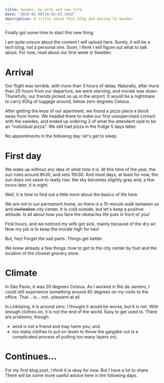 ```yaml
---
title: Sweden, my wife and new life
date: "2019-01-06T19:56:03.284Z"
description: A little about this blog and moving to Sweden
---
```


Finally got some time to start this new thing.

I am quite unsure about the content I will upload here. Surely, it will be a tech blog, not a personal one. Soon, I think I will figure out what to talk about. For now, read about our first week in Sweden.

# Arrival

Our flight was terrible, with more than 3 hours of delay. Naturally, after more than 20 hours from our departure, we were starving, and morale was down. Thankfully, our friends picked us up in the airport. It would be a nightmare to carry 92kg of luggage around, below zero degrees Celsius.

After getting the keys of our apartment, we found a pizza place a block away from home. We headed there to make our first unsupervised contact with the swedes, and ended up ordering 3 of what the attendent said to be an "individual pizza". We still had pizza in the fridge 5 days latter. 

No appointments in the following day: let's get to sleep.

# First day

We wake up without any idea of what time it is. At this time of the year, the sun rises around 8h30, and sets 15h30. And most days, at least for now, the sun does not seem to really rise: the sky becomes slightly gray and, a few hours later, it is night.

Well, it is time to find out a little more about the basics of life here.

We are not in our permanent home, so there is a 15-minute walk between us and ~~civilization~~ city center. It is cold outside, but let's keep a positive attitude. Is all about how you face the obstacles life puts in front of you!

First hours, and we noticed my wife got sick, mainly because of the dry air. Now my job is to keep the morale high for two!

But, hey! Forget the sad parts. Things get better.

We knew already a few things: how to get to the city center by foot and the location of the closest grocery store.

# Climate

In São Paulo, it was 20 degrees Celsius. As I worked in Rio de Janeiro, I could still experience something around 40 degrees on my visits to the office. That... is... not.. pleasent at all.

In Linköping, it is around zero. I thought it would be worse, but it is not. With enough clothes on, it is not the end of the world. Easy to get used to. There are problems, though: 

- wind is not a friend and may harm you; and
- too many clothes to put on (even to throw the gargabe out is a complicated process of putting too many layers on).

# Continues...

For my first blog post, I think it is okay for now. But I have a lot to share. There will be some more useful advice here in the following days.